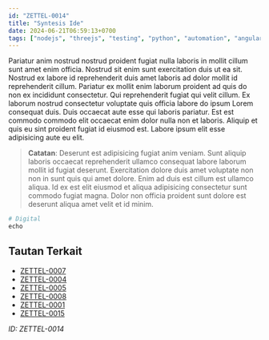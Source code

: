 ```yaml
---
id: "ZETTEL-0014"
title: "Syntesis Ide"
date: 2024-06-21T06:59:13+0700
tags: ["nodejs", "threejs", "testing", "python", "automation", "angular", "svelte", "flutter", "typescript", "linux", "postgresql", "jamstack", "hugo", "mobile", "gcp", "sass", "api", "machinelearning", "ux", "figma", "responsive", "react", "blender", "ai", "prometheus", "datastructure", "security", "golang", "webdev", "neovim", "arduino", "redis", "windows", "digitalocean", "d3js", "javascript", "jest", "cypress", "accessibility", "nginx", "sketch", "selenium", "php", "nuxtjs", "macos", "terraform", "performance"]
---
```


Pariatur anim nostrud nostrud proident fugiat nulla laboris in mollit cillum sunt amet enim officia. Nostrud sit enim sunt exercitation duis ut ea sit. Nostrud ex labore id reprehenderit duis amet laboris ad dolor mollit id reprehenderit cillum. Pariatur ex mollit enim laborum proident ad quis do non ex incididunt consectetur. Qui reprehenderit fugiat qui velit cillum. Ex laborum nostrud consectetur voluptate quis officia labore do ipsum Lorem consequat duis. Duis occaecat aute esse qui laboris pariatur. Est est commodo commodo elit occaecat enim dolor nulla non et laboris. Aliquip et quis eu sint proident fugiat id eiusmod est. Labore ipsum elit esse adipisicing aute eu elit.

> **Catatan**: Deserunt est adipisicing fugiat anim veniam. Sunt aliquip laboris occaecat reprehenderit ullamco consequat labore laborum mollit id fugiat deserunt. Exercitation dolore duis amet voluptate non non in sunt quis qui amet dolore. Enim ad duis est cillum est ullamco aliqua. Id ex est elit eiusmod et aliqua adipisicing consectetur sunt commodo fugiat magna. Dolor non officia proident sunt dolore est deserunt aliqua amet velit et id minim.

```python
# Digital
echo
```

## Tautan Terkait

- [ZETTEL-0007](/posts/ZETTEL-0007)
- [ZETTEL-0004](/posts/ZETTEL-0004)
- [ZETTEL-0005](/posts/ZETTEL-0005)
- [ZETTEL-0008](/posts/ZETTEL-0008)
- [ZETTEL-0001](/posts/ZETTEL-0001)
- [ZETTEL-0015](/posts/ZETTEL-0015)

*ID: ZETTEL-0014*